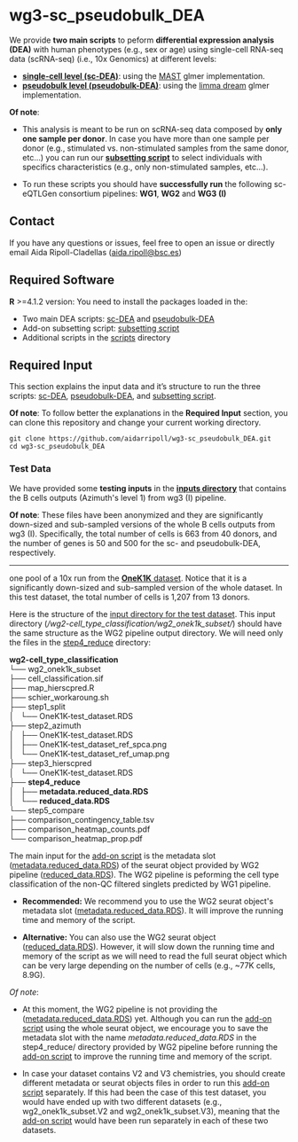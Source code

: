 # wg3-sc_pseudobulk_DEA

We provide **two main scripts** to peform **differential expression analysis (DEA)** with human phenotypes (e.g., sex or age) using single-cell RNA-seq data (scRNA-seq) (i.e., 10x Genomics) at different levels:

* **[single-cell level (sc-DEA)](scDEA_MAST_glmer.R)**: using the [MAST](https://genomebiology.biomedcentral.com/articles/10.1186/s13059-015-0844-5) glmer implementation.
* **[pseudobulk level (pseudobulk-DEA)](pseudobulkDEA_limmadream.R)**: using the [limma dream](https://academic.oup.com/bioinformatics/article/37/2/192/5878955) glmer implementation.

**Of note**: 
* This analysis is meant to be run on scRNA-seq data composed by **only one sample per donor**. In case you have more than one sample per donor (e.g., stimulated vs. non-stimulated samples from the same donor, etc...) you can run our **[subsetting script](subset_by_metadata.R)** to select individuals with specifics characteristics (e.g., only non-stimulated samples, etc...). 

* To run these scripts you should have **successfully run** the following sc-eQTLGen consortium pipelines: **WG1**, **WG2** and **WG3 (I)** 

## Contact
If you have any questions or issues, feel free to open an issue or directly email Aida Ripoll-Cladellas (aida.ripoll@bsc.es)

## Required Software
**R** >=4.1.2 version: You need to install the packages loaded in the:
* Two main DEA scripts: [sc-DEA](scDEA_MAST_glmer.R) and [pseudobulk-DEA](pseudobulkDEA_limmadream.R)
* Add-on subsetting script: [subsetting script](subset_by_metadata.R)
* Additional scripts in the [scripts](scripts/) directory

## Required Input
This section explains the input data and it’s structure to run the three scripts: [sc-DEA](scDEA_MAST_glmer.R), [pseudobulk-DEA](pseudobulkDEA_limmadream.R), and [subsetting script](subset_by_metadata.R).

**Of note**: To follow better the explanations in the **Required Input** section, you can clone this repository and change your current working directory. 

```
git clone https://github.com/aidarripoll/wg3-sc_pseudobulk_DEA.git
cd wg3-sc_pseudobulk_DEA
```

### Test Data
We have provided some **testing inputs** in the **[inputs directory](inputs/)** that contains the B cells outputs (Azimuth's level 1) from wg3 (I) pipeline. 

**Of note**: These files have been anonymized and they are significantly down-sized and sub-sampled versions of the whole B cells outputs from wg3 (I). Specifically, the total number of cells is 663 from 40 donors, and the number of genes is 50 and 500 for the sc- and pseudobulk-DEA, respectively.

-------

one pool of a 10x run from the [**OneK1K** dataset](https://genomebiology.biomedcentral.com/articles/10.1186/s13059-021-02293-3). Notice that it is a significantly down-sized and sub-sampled version of the whole dataset. In this test dataset, the total number of cells is 1,207 from 13 donors.

Here is the structure of the [input directory for the test dataset](/wg2-cell_type_classification/wg2_onek1k_subset/). This input directory (*/wg2-cell_type_classification/wg2_onek1k_subset/*) should have the same structure as the WG2 pipeline output directory. We will need only the files in the [step4_reduce](/wg2-cell_type_classification/wg2_onek1k_subset/step4_reduce/) directory:

**wg2-cell_type_classification**    
└── wg2_onek1k_subset  
    ├── cell_classification.sif  
    ├── map_hierscpred.R  
    ├── schier_workaroung.sh  
    ├── step1_split  
    │   └── OneK1K-test_dataset.RDS  
    ├── step2_azimuth  
    │   ├── OneK1K-test_dataset.RDS  
    │   ├── OneK1K-test_dataset_ref_spca.png  
    │   └── OneK1K-test_dataset_ref_umap.png  
    ├── step3_hierscpred  
    │   └── OneK1K-test_dataset.RDS  
    ├── **step4_reduce**   
    │   ├── **metadata.reduced_data.RDS**    
    │   └── **reduced_data.RDS**    
    └── step5_compare  
        ├── comparison_contingency_table.tsv  
        ├── comparison_heatmap_counts.pdf  
        └── comparison_heatmap_prop.pdf  
        
The main input for the [add-on script](QC_statistics.R) is the metadata slot ([metadata.reduced_data.RDS](/wg2-cell_type_classification/wg2_onek1k_subset/step4_reduce/metadata.reduced_data.RDS)) of the seurat object provided by WG2 pipeline ([reduced_data.RDS](/wg2-cell_type_classification/wg2_onek1k_subset/step4_reduce/reduced_data.RDS)). The WG2 pipeline is peforming the cell type classification of the non-QC filtered singlets predicted by WG1 pipeline.

* **Recommended:** We recommend you to use the WG2 seurat object's metadata slot ([metadata.reduced_data.RDS](/wg2-cell_type_classification/wg2_onek1k_subset/step4_reduce/metadata.reduced_data.RDS)). It will improve the running time and memory of the script. 

* **Alternative:** You can also use the WG2 seurat object ([reduced_data.RDS](/wg2-cell_type_classification/wg2_onek1k_subset/step4_reduce/reduced_data.RDS)). However, it will slow down the running time and memory of the script as we will need to read the full seurat object which can be very large depending on the number of cells (e.g., ~77K cells, 8.9G). 

*Of note*: 
* At this moment, the WG2 pipeline is not providing the ([metadata.reduced_data.RDS](/wg2-cell_type_classification/wg2_onek1k_subset/step4_reduce/metadata.reduced_data.RDS)) yet. Although you can run the [add-on script](QC_statistics.R) using the whole seurat object, we encourage you to save the metadata slot with the name *metadata.reduced_data.RDS* in the step4_reduce/ directory provided by WG2 pipeline before running the [add-on script](QC_statistics.R) to improve the running time and memory of the script. 

* In case your dataset contains V2 and V3 chemistries, you should create different metadata or seurat objects files in order to run this [add-on script](QC_statistics.R) separately. If this had been the case of this test dataset, you would have ended up with two different datasets (e.g., wg2_onek1k_subset.V2 and wg2_onek1k_subset.V3), meaning that the [add-on script](QC_statistics.R) would have been run separately in each of these two datasets.
